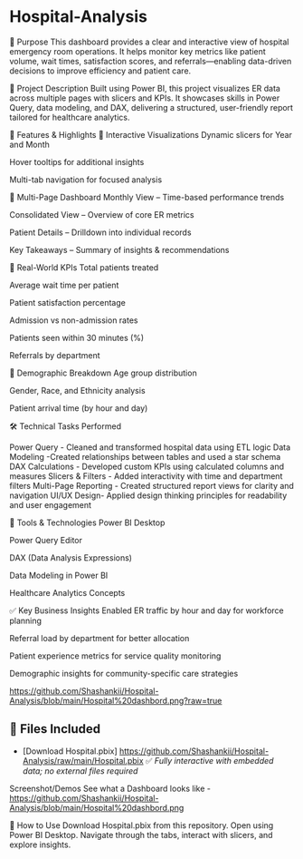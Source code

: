 # Hospital-Analysis
📌 Purpose
This dashboard provides a clear and interactive view of hospital emergency room operations. It helps monitor key metrics like patient volume, wait times, satisfaction scores, and referrals—enabling data-driven decisions to improve efficiency and patient care.

📝 Project Description
Built using Power BI, this project visualizes ER data across multiple pages with slicers and KPIs. It showcases skills in Power Query, data modeling, and DAX, delivering a structured, user-friendly report tailored for healthcare analytics.

🌟 Features & Highlights
🔹 Interactive Visualizations
Dynamic slicers for Year and Month

Hover tooltips for additional insights

Multi-tab navigation for focused analysis

🔹 Multi-Page Dashboard
Monthly View – Time-based performance trends

Consolidated View – Overview of core ER metrics

Patient Details – Drilldown into individual records

Key Takeaways – Summary of insights & recommendations

🔹 Real-World KPIs
Total patients treated

Average wait time per patient

Patient satisfaction percentage

Admission vs non-admission rates

Patients seen within 30 minutes (%)

Referrals by department

🔹 Demographic Breakdown
Age group distribution

Gender, Race, and Ethnicity analysis

Patient arrival time (by hour and day)

🛠 Technical Tasks Performed

Power Query	- Cleaned and transformed hospital data using ETL logic
Data Modeling	-Created relationships between tables and used a star schema
DAX Calculations - Developed custom KPIs using calculated columns and measures
Slicers & Filters	- Added interactivity with time and department filters
Multi-Page Reporting - Created structured report views for clarity and navigation
UI/UX Design- Applied design thinking principles for readability and user engagement

🔧 Tools & Technologies
Power BI Desktop

Power Query Editor

DAX (Data Analysis Expressions)

Data Modeling in Power BI

Healthcare Analytics Concepts


✅ Key Business Insights Enabled
ER traffic by hour and day for workforce planning

Referral load by department for better allocation

Patient experience metrics for service quality monitoring

Demographic insights for community-specific care strategies

https://github.com/Shashankii/Hospital-Analysis/blob/main/Hospital%20dashbord.png?raw=true


## 📁 Files Included
- [Download Hospital.pbix] https://github.com/Shashankii/Hospital-Analysis/raw/main/Hospital.pbix
✅ *Fully interactive with embedded data; no external files required*

Screenshot/Demos
See what a Dashboard looks like - https://github.com/Shashankii/Hospital-Analysis/blob/main/Hospital%20dashbord.png


🧩 How to Use
Download Hospital.pbix from this repository.
Open using Power BI Desktop.
Navigate through the tabs, interact with slicers, and explore insights.

